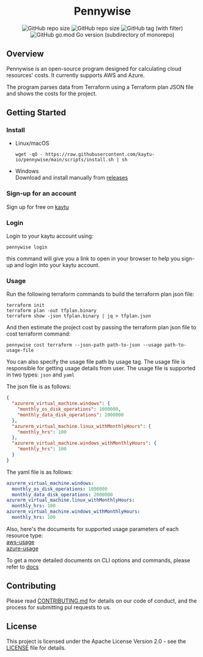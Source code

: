 <h1 align="center"> Pennywise </h1>

<p align="center">
    <img alt="GitHub repo size" src="https://img.shields.io/badge/License-Apache%202.0-blue?logo=github&style=for-the-badge&logo">
    <img alt="GitHub repo size" src="https://img.shields.io/github/repo-size/kaytu-io/pennywise?logo=github&style=for-the-badge">
    <img alt="GitHub tag (with filter)" src="https://img.shields.io/github/v/tag/kaytu-io/pennywise?style=for-the-badge&logo=git">
    <img alt="GitHub go.mod Go version (subdirectory of monorepo)" src="https://img.shields.io/github/go-mod/go-version/kaytu-io/pennywise?style=for-the-badge&logo=go">
</p>

## Overview
Pennywise is an open-source program designed for calculating cloud resources' costs. It currently supports AWS and Azure.

The program parses data from Terraform using a Terraform plan JSON file and shows the costs for the project.

## Getting Started

### Install


- Linux/macOS
    ```shell
    wget -qO - https://raw.githubusercontent.com/kaytu-io/pennywise/main/scripts/install.sh | sh
    ```
- Windows\
    Download and install manually from [releases](https://github.com/kaytu-io/pennywise/releases) 

### Sign-up for an account
Sign up for free on [kaytu](http://app.kaytu.io/)

### Login
Login to your kaytu account using:
```shell
pennywise login
``` 
this command will give you a link to open in your browser to help you sign-up and login into your kaytu account.

### Usage
Run the following terraform commands to build the terraform plan json file:

```shell
terraform init
terraform plan -out tfplan.binary
terraform show -json tfplan.binary | jq > tfplan.json
```
And then estimate the project cost by passing the terraform plan json file to cost terraform command:
```shell
pennywise cost terraform --json-path path-to-json --usage path-to-usage-file
```

You can also specify the usage file path by usage tag.
The usage file is responsible for getting usage details from user.
The usage file is supported in two types: `json` and `yaml`

The json file is as follows:
````json
{
  "azurerm_virtual_machine.windows": {
    "monthly_os_disk_operations": 1000000,
    "monthly_data_disk_operations": 2000000
  },
  "azurerm_virtual_machine.linux_withMonthlyHours": {
    "monthly_hrs": 100
  },
  "azurerm_virtual_machine.windows_withMonthlyHours": {
    "monthly_hrs": 100
  }
}
````
The yaml file is as follows:
````yaml
azurerm_virtual_machine.windows:
  monthly_os_disk_operations: 1000000
  monthly_data_disk_operations: 2000000
azurerm_virtual_machine.linux_withMonthlyHours:
  monthly_hrs: 100
azurerm_virtual_machine.windows_withMonthlyHours:
  monthly_hrs: 100
````
Also, here's the documents for supported usage parameters of each resource type:\
[aws-usage](./docs/aws-usage-parameters.md)\
[azure-usage](./docs/azure-usage-parameters.md)

To get a more detailed documents on CLI options and commands, please refer to [docs](./docs/pennywise.md)

## Contributing
Please read [CONTRIBUTING.md](CONTRIBUTING.md) for details on our code of conduct, and the process for submitting pul requests to us.

## License
This project is licensed under the Apache License Version 2.0 - see the [LICENSE](LICENSE) file for details.
